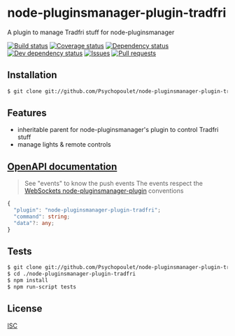 # node-pluginsmanager-plugin-tradfri
A plugin to manage Tradfri stuff for node-pluginsmanager

[![Build status](https://api.travis-ci.org/Psychopoulet/node-pluginsmanager-plugin-tradfri.svg?branch=master)](https://travis-ci.org/Psychopoulet/node-pluginsmanager-plugin-tradfri)
[![Coverage status](https://coveralls.io/repos/github/Psychopoulet/node-pluginsmanager-plugin-tradfri/badge.svg?branch=master)](https://coveralls.io/github/Psychopoulet/node-pluginsmanager-plugin-tradfri)
[![Dependency status](https://david-dm.org/Psychopoulet/node-pluginsmanager-plugin-tradfri/status.svg)](https://david-dm.org/Psychopoulet/node-pluginsmanager-plugin-tradfri)
[![Dev dependency status](https://david-dm.org/Psychopoulet/node-pluginsmanager-plugin-tradfri/dev-status.svg)](https://david-dm.org/Psychopoulet/node-pluginsmanager-plugin-tradfri?type=dev)
[![Issues](https://img.shields.io/github/issues/Psychopoulet/node-pluginsmanager-plugin-tradfri.svg)](https://github.com/Psychopoulet/node-pluginsmanager-plugin-tradfri/issues)
[![Pull requests](https://img.shields.io/github/issues-pr/Psychopoulet/node-pluginsmanager-plugin-tradfri.svg)](https://github.com/Psychopoulet/node-pluginsmanager-plugin-tradfri/pulls)

## Installation

```bash
$ git clone git://github.com/Psychopoulet/node-pluginsmanager-plugin-tradfri.git
```

## Features

  * inheritable parent for node-pluginsmanager's plugin to control Tradfri stuff
  * manage lights & remote controls

## [OpenAPI documentation](./lib/Descriptor.json)

> See "events" to know the push events
> The events respect the [WebSockets node-pluginsmanager-plugin](https://github.com/Psychopoulet/node-pluginsmanager-plugin/blob/master/documentation/Server.md#websockets) conventions

```typescript
{
  "plugin": "node-pluginsmanager-plugin-tradfri";
  "command": string;
  "data"?: any;
}
```

## Tests

```bash
$ git clone git://github.com/Psychopoulet/node-pluginsmanager-plugin-tradfri.git
$ cd ./node-pluginsmanager-plugin-tradfri
$ npm install
$ npm run-script tests
```

## License

  [ISC](LICENSE)
